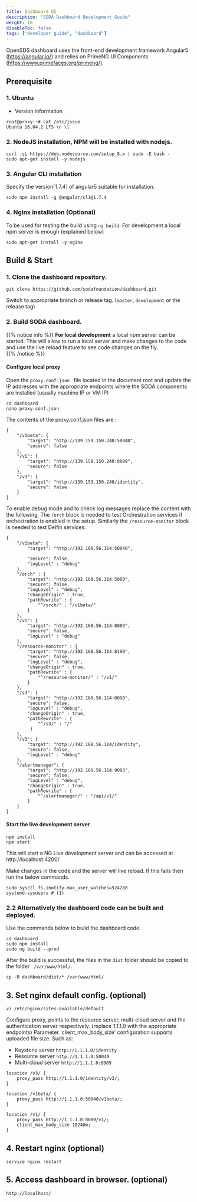 ```yaml
---
title: Dashboard UI
description: "SODA Dashboard Development Guide"
weight: 10
disableToc: false
tags: ["developer guide", "dashboard"]
---
```


OpenSDS dashboard uses the front-end development framework Angular5 (https://angular.io/) and relies on PrimeNG UI Components (https://www.primefaces.org/primeng/). 

## Prerequisite 

### 1. Ubuntu
* Version information
```shell
root@proxy:~# cat /etc/issue
Ubuntu 16.04.2 LTS \n \l
```
### 2. NodeJS installation, NPM will be installed with nodejs.
```shell
curl -sL https://deb.nodesource.com/setup_8.x | sudo -E bash -
sudo apt-get install -y nodejs
```

### 3. Angular CLI installation
Specify the version[1.7.4] of angular5 suitable for installation.
```shell
sudo npm install -g @angular/cli@1.7.4
```
### 4. Nginx installation (Optional)
To be used for testing the build using `ng build`. For development a local npm server is enough (explained below)
```shell
sudo apt-get install -y nginx
```


## Build & Start
### 1. Clone the dashboard repository.
```shell
git clone https://github.com/sodafoundation/dashboard.git
```
Switch to appropriate branch or release tag. (`master`, `development` or the release tag)

### 2. Build SODA dashboard.

{{% notice info %}}
**For local development** a local npm server can be started. This will allow to run a local server and make changes to the code and use the live reload feature to see code changes on the fly.    
{{% /notice %}}


#### Configure local proxy
Open the `proxy.conf.json ` file located in the document root and update the IP addresses with the appropriate endpoints where the SODA components are installed (usually machine IP or VM IP)
```shell
cd dashboard
nano proxy.conf.json
```
The contents of the proxy.conf.json files are :
```
{
    "/v1beta": {
        "target": "http://139.159.150.240:50040",
        "secure": false
    },
    "/v1": {
        "target": "http://139.159.150.240:8089",
        "secure": false
    },
    "/v3": {
        "target": "http://139.159.150.240/identity",
        "secure": false
    }
}
```  

To enable debug mode and to check log messages replace the content with the following. The `/orch` block is needed to test Orchestration services if orchestration is enabled in the setup.  Similarly the `/resource-monitor` block is needed to test Delfin services.
```
{
    "/v1beta": {
        "target": "http://192.168.56.114:50040",

        "secure": false,
        "logLevel" : "debug"
    },
    "/orch" : {
        "target": "http://192.168.56.114:5000",
        "secure": false,
        "logLevel" : "debug",
        "changeOrigin" : true,
        "pathRewrite" : {
            "^/orch/" : "/v1beta/"
        }
    },
    "/v1": {
        "target": "http://192.168.56.114:8089",
        "secure": false,
        "logLevel" : "debug"
    },
    "/resource-monitor" : {
        "target": "http://192.168.56.114:8190",
        "secure": false,
        "logLevel" : "debug",
        "changeOrigin" : true,
        "pathRewrite" : {
            "^/resource-monitor/" : "/v1/"
        }
    },
    "/s3": {
        "target": "http://192.168.56.114:8090",
        "secure": false,
        "logLevel" : "debug",
        "changeOrigin" : true,
        "pathRewrite" : {
            "^/s3/" : "/"
         }
    },
    "/v3": {
        "target": "http://192.168.56.114/identity",
        "secure": false,
        "logLevel" : "debug"
    },
    "/alertmanager": {
        "target": "http://192.168.56.114:9093",
        "secure": false,
        "logLevel" : "debug",
        "changeOrigin" : true,
        "pathRewrite" : {
            "^/alertmanager/" : "/api/v1/"
        }
    }
}
```  

#### Start the live development server
```shell
npm install
npm start
```
This will start a NG Live development server and can be accessed at http://localhost:4200/  

Make changes in the code and the server will live reload. If this fails then run the below commands.  
```shell
sudo sysctl fs.inotify.max_user_watches=524288
systemd-sysusers # (1)
```  

### 2.2 Alternatively the dashboard code can be built and deployed.

Use the commands below to build the dashboard code.  
```shell
cd dashboard
sudo npm install
sudo ng build --prod
```
After the build is successful, the files in the `dist` folder should be copied to the folder ` /var/www/html/`.

```shell
cp -R dashboard/dist/* /var/www/html/
```

## 3. Set nginx default config. (optional)
```shell
vi /etc/nginx/sites-available/default 
```
Configure proxy, points to the resource server, multi-cloud server and the authentication server respectively. (replace 1.1.1.0 with the appropriate endpoints)
Parameter 'client_max_body_size' configuration supports uploaded file size.
Such as: 
* Keystone server `http://1.1.1.0/identity`
* Resource server `http://1.1.1.0:50040`
* Multi-cloud server `http://1.1.1.0:8089`
```shell
location /v3/ {
    proxy_pass http://1.1.1.0/identity/v3/;
}

location /v1beta/ {
    proxy_pass http://1.1.1.0:50040/v1beta/;
}

location /v1/ {
    proxy_pass http://1.1.1.0:8089/v1/;
    client_max_body_size 10240m;
}
```

## 4. Restart nginx (optional)
```shell
service nginx restart 
```

## 5. Access dashboard in browser. (optional)
```shell
http://localhost/
```
